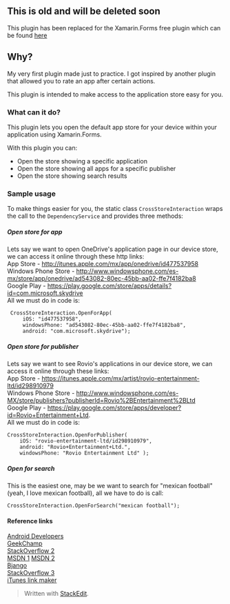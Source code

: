 ## This is old and will be deleted soon
This plugin has been replaced for the Xamarin.Forms free plugin which can be found [here](\M16.StoreInteractions)

## Why?
My very first plugin made just to practice. I got inspired by another plugin that allowed you to rate an app after certain actions. 

This plugin is intended to make access to the application store easy for you.

### What can it do?
This plugin lets you open the default app store for your device within your application using Xamarin.Forms. 

With this plugin you can:

 - Open the store showing a specific application
 - Open the store showing all apps for a specific publisher
 - Open the store showing search results 

### Sample usage
To make things easier for you, the static class `CrossStoreInteraction` wraps the call to the `DependencyService` and provides three methods:
##### Open store for app
Lets say we want to open OneDrive's application page in our device store, we can access it online through these http links:  
App Store - http://itunes.apple.com/mx/app/onedrive/id477537958  
Windows Phone Store - http://www.windowsphone.com/es-mx/store/app/onedrive/ad543082-80ec-45bb-aa02-ffe7f4182ba8  
Google Play - https://play.google.com/store/apps/details?id=com.microsoft.skydrive  
All we must do in code is:
``` 
 CrossStoreInteraction.OpenForApp(
	 iOS: "id477537958",
	 windowsPhone: "ad543082-80ec-45bb-aa02-ffe7f4182ba8",
	 android: "com.microsoft.skydrive");
 ```  

##### Open store for publisher
 Lets say we want to see Rovio's applications in our device store, we can access it online through these links:  
App Store - https://itunes.apple.com/mx/artist/rovio-entertainment-ltd/id298910979  
Windows Phone Store - http://www.windowsphone.com/es-MX/store/publishers?publisherId=Rovio%2BEntertainment%2BLtd  
Google Play - https://play.google.com/store/apps/developer?id=Rovio+Entertainment+Ltd.  
All we must do in code is:
```
CrossStoreInteraction.OpenForPublisher(
	iOS: "rovio-entertainment-ltd/id298910979",
	android: "Rovio+Entertainment+Ltd.",
	windowsPhone: "Rovio Entertainment Ltd" );
 ``` 
##### Open for search
This is the easiest one, may be we want to search for "mexican football" (yeah, I love mexican football), all we have to do is call:
```  
CrossStoreInteraction.OpenForSearch("mexican football");
```

#### Reference links

[Android Developers](http://developer.android.com/distribute/tools/promote/linking.html)  
[GeekChamp](http://www.geekchamp.com/tips/how-to-use-the-marketplace-tasks-in-windows-phone-8)  
[StackOverflow 2](http://stackoverflow.com/questions/24589262/what-is-the-equivalent-to-marketplacedetailtask-contentidentifier-for-windows)  
[MSDN 1](https://msdn.microsoft.com/en-us/library/windows/apps/hh394017(v=vs.105).aspx)  
[MSDN 2](https://msdn.microsoft.com/en-us/library/windows/apps/hh974767.aspx)  
[Bjango](http://bjango.com/articles/ituneslinks/)  
[StackOverflow 3](http://stackoverflow.com/questions/893604/how-to-link-to-the-itunes-store-from-iphone-app)  
[iTunes link maker](http://linkmaker.itunes.apple.com/mx)  


> Written with [StackEdit](https://stackedit.io/).
